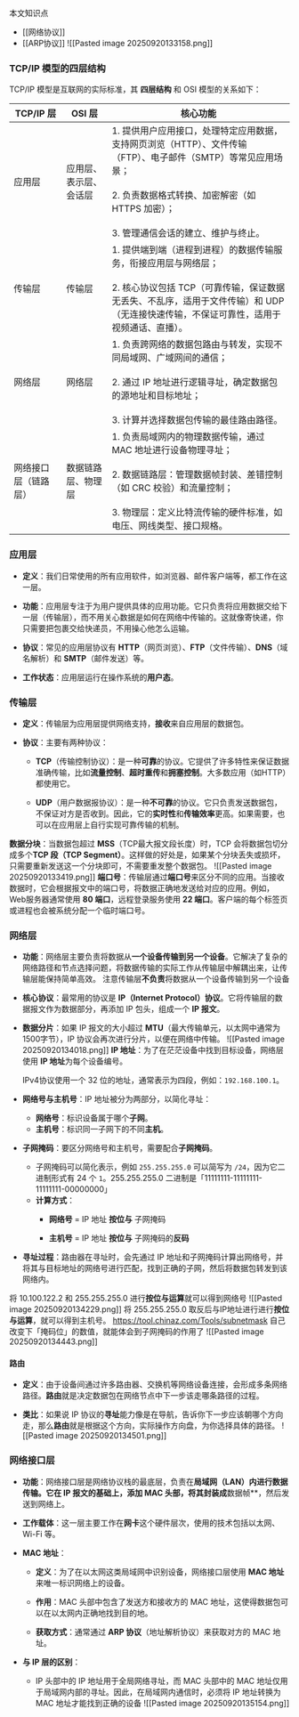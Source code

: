 本文知识点
- [[网络协议]]
- [[ARP协议]]
![[Pasted image 20250920133158.png]]
### **TCP/IP 模型的四层结构**

TCP/IP 模型是互联网的实际标准，其 **四层结构** 和 OSI 模型的关系如下：

| TCP/IP 层   | OSI 层       | 核心功能                                                                                                                           |
| ---------- | ----------- | ------------------------------------------------------------------------------------------------------------------------------ |
| 应用层        | 应用层、表示层、会话层 | 1. 提供用户应用接口，处理特定应用数据，支持网页浏览（HTTP）、文件传输（FTP）、电子邮件（SMTP）等常见应用场景；<br><br>2. 负责数据格式转换、加密解密（如 HTTPS 加密）；<br><br>3. 管理通信会话的建立、维护与终止。 |
| 传输层        | 传输层         | 1. 提供端到端（进程到进程）的数据传输服务，衔接应用层与网络层；<br><br>2. 核心协议包括 TCP（可靠传输，保证数据无丢失、不乱序，适用于文件传输）和 UDP（无连接快速传输，不保证可靠性，适用于视频通话、直播）。              |
| 网络层        | 网络层         | 1. 负责跨网络的数据包路由与转发，实现不同局域网、广域网间的通信；<br><br>2. 通过 IP 地址进行逻辑寻址，确定数据包的源地址和目标地址；<br><br>3. 计算并选择数据包传输的最佳路由路径。                       |
| 网络接口层（链路层） | 数据链路层、物理层   | 1. 负责局域网内的物理数据传输，通过 MAC 地址进行设备物理寻址；<br><br>2. 数据链路层：管理数据帧封装、差错控制（如 CRC 校验）和流量控制；<br><br>3. 物理层：定义比特流传输的硬件标准，如电压、网线类型、接口规格。     |

### 应用层
- **定义**：我们日常使用的所有应用软件，如浏览器、邮件客户端等，都工作在这一层。

- **功能**：应用层专注于为用户提供具体的应用功能。它只负责将应用数据交给下一层（传输层），而不用关心数据是如何在网络中传输的。这就像寄快递，你只需要把包裹交给快递员，不用操心他怎么运输。

- **协议**：常见的应用层协议有 **HTTP**（网页浏览）、**FTP**（文件传输）、**DNS**（域名解析）和 **SMTP**（邮件发送）等。

- **工作状态**：应用层运行在操作系统的**用户态**。

### 传输层
- **定义**：传输层为应用层提供网络支持，**接收**来自应用层的数据包。
    
- **协议**：主要有两种协议：
    
    - **TCP**（传输控制协议）：是一种**可靠**的协议。它提供了许多特性来保证数据准确传输，比如**流量控制**、**超时重传**和**拥塞控制**。大多数应用（如HTTP）都使用它。
        
    - **UDP**（用户数据报协议）：是一种**不可靠**的协议。它只负责发送数据包，不保证对方是否收到。因此，它的**实时性**和**传输效率**更高。如果需要，也可以在应用层上自行实现可靠传输的机制。

**数据分块**：当数据包超过 **MSS**（TCP最大报文段长度）时，TCP 会将数据包切分成多个**TCP 段（TCP Segment）**。这样做的好处是，如果某个分块丢失或损坏，只需要重新发送这一个分块即可，不需要重发整个数据包。
![[Pasted image 20250920133419.png]]
**端口号**：传输层通过**端口号**来区分不同的应用。当接收数据时，它会根据报文中的端口号，将数据正确地发送给对应的应用。例如，Web服务器通常使用 **80 端口**，远程登录服务使用 **22 端口**。客户端的每个标签页或进程也会被系统分配一个临时端口号。

### 网络层
- **功能**：网络层主要负责将数据从**一个设备传输到另一个设备**。它解决了复杂的网络路径和节点选择问题，将数据传输的实际工作从传输层中解耦出来，让传输层能保持简单高效。
  注意传输层**不负责**将数据从一个设备传输到另一个设备
- **核心协议**：最常用的协议是 **IP（Internet Protocol）协议**。它将传输层的数据报文作为数据部分，再添加 IP 包头，组成一个 **IP 报文**。

- **数据分片**：如果 IP 报文的大小超过 **MTU**（最大传输单元，以太网中通常为1500字节），IP 协议会再次进行分片，以便在网络中传输。
![[Pasted image 20250920134018.png]] **IP 地址**：为了在茫茫设备中找到目标设备，网络层使用 **IP 地址**为每个设备编号。
    
     IPv4协议使用一个 32 位的地址，通常表示为四段，例如：`192.168.100.1`。
     
- **网络号与主机号**：IP 地址被分为两部分，以简化寻址：
    
    - **网络号**：标识设备属于哪个**子网**。
    - **主机号**：标识同一子网下的不同**主机**。
- **子网掩码**：要区分网络号和主机号，需要配合**子网掩码**。
    
    - 子网掩码可以简化表示，例如 `255.255.255.0` 可以简写为 `/24`，因为它二进制形式有 24 个 `1`。255.255.255.0 二进制是「11111111-11111111-11111111-00000000」
    - **计算方式**：
        - **网络号** = IP 地址 **按位与** 子网掩码
            
        - **主机号** = IP 地址 **按位与** 子网掩码的**反码**
            
- **寻址过程**：路由器在寻址时，会先通过 IP 地址和子网掩码计算出网络号，并将其与目标地址的网络号进行匹配，找到正确的子网，然后将数据包转发到该网络内。

将 10.100.122.2 和 255.255.255.0 进行**按位与运算**就可以得到网络号
![[Pasted image 20250920134229.png]]
将 255.255.255.0 取反后与IP地址进行进行**按位与运算**，就可以得到主机号。
https://tool.chinaz.com/Tools/subnetmask 自己改变下「掩码位」的数值，就能体会到子网掩码的作用了
![[Pasted image 20250920134443.png]]
#### 路由
- **定义**：由于设备间通过许多路由器、交换机等网络设备连接，会形成多条网络路径。**路由**就是决定数据包在网络节点中下一步该走哪条路径的过程。
    
- **类比**：如果说 IP 协议的**寻址**能力像是在导航，告诉你下一步应该朝哪个方向走，那么**路由**就是根据这个方向，实际操作方向盘，为你选择具体的路径。
![[Pasted image 20250920134501.png]]

### 网络接口层
- **功能**：网络接口层是网络协议栈的最底层，负责在**局域网（LAN）**内进行数据传输。它在 IP 报文的基础上，添加 MAC 头部**，将其封装成**数据帧**，然后发送到网络上。
    
- **工作载体**：这一层主要工作在**网卡**这个硬件层次，使用的技术包括以太网、Wi-Fi 等。
    
- **MAC 地址**：
    
    - **定义**：为了在以太网这类局域网中识别设备，网络接口层使用 **MAC 地址**来唯一标识网络上的设备。
        
    - **作用**：MAC 头部中包含了发送方和接收方的 MAC 地址，这使得数据包可以在以太网内正确地找到目的地。
        
    - **获取方式**：通常通过 **ARP 协议**（地址解析协议）来获取对方的 MAC 地址。
        
- **与 IP 层的区别**：
    
    - IP 头部中的 IP 地址用于全局网络寻址，而 MAC 头部中的 MAC 地址仅用于局域网内部的寻址。因此，在局域网内通信时，必须将 IP 地址转换为 MAC 地址才能找到正确的设备
![[Pasted image 20250920135154.png]]